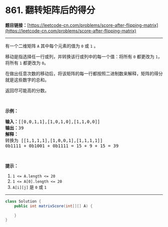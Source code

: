 # 861. 翻转矩阵后的得分

**题目链接：**[https://leetcode-cn.com/problems/score-after-flipping-matrix](https://leetcode-cn.com/problems/score-after-flipping-matrix)

---

<div class="content__1Y2H">
 <div class="notranslate">
  <p>有一个二维矩阵&nbsp;<code>A</code> 其中每个元素的值为&nbsp;<code>0</code>&nbsp;或&nbsp;<code>1</code>&nbsp;。</p> 
  <p>移动是指选择任一行或列，并转换该行或列中的每一个值：将所有 <code>0</code> 都更改为 <code>1</code>，将所有 <code>1</code> 都更改为 <code>0</code>。</p> 
  <p>在做出任意次数的移动后，将该矩阵的每一行都按照二进制数来解释，矩阵的得分就是这些数字的总和。</p> 
  <p>返回尽可能高的分数。</p> 
  <p>&nbsp;</p> 
  <ol> 
  </ol> 
  <p><strong>示例：</strong></p> 
  <pre class="language-text"><strong>输入：</strong>[[0,0,1,1],[1,0,1,0],[1,1,0,0]]
<strong>输出：</strong>39
<strong>解释：
</strong>转换为 [[1,1,1,1],[1,0,0,1],[1,1,1,1]]
0b1111 + 0b1001 + 0b1111 = 15 + 9 + 15 = 39</pre> 
  <p>&nbsp;</p> 
  <p><strong>提示：</strong></p> 
  <ol> 
   <li><code>1 &lt;= A.length &lt;= 20</code></li> 
   <li><code>1 &lt;= A[0].length &lt;= 20</code></li> 
   <li><code>A[i][j]</code>&nbsp;是&nbsp;<code>0</code> 或&nbsp;<code>1</code></li> 
  </ol> 
 </div>
</div>

---

```java
class Solution {
    public int matrixScore(int[][] A) {
        
    }
}
```